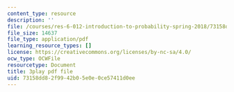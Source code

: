 ```yaml
---
content_type: resource
description: ''
file: /courses/res-6-012-introduction-to-probability-spring-2018/73158dd82f9942b05e0e0ce57411d0ee_F6H50Hbulbk.pdf
file_size: 14637
file_type: application/pdf
learning_resource_types: []
license: https://creativecommons.org/licenses/by-nc-sa/4.0/
ocw_type: OCWFile
resourcetype: Document
title: 3play pdf file
uid: 73158dd8-2f99-42b0-5e0e-0ce57411d0ee
---
```

